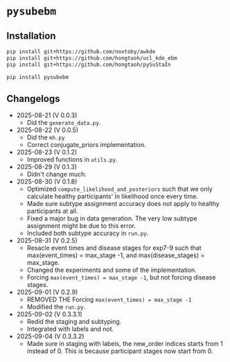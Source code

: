 # `pysubebm`


## Installation

```bash
pip install git+https://github.com/noxtoby/awkde
pip install git+https://github.com/hongtaoh/ucl_kde_ebm
pip install git+https://github.com/hongtaoh/pySuStaIn
```


```bash
pip install pysubebm
```

## Changelogs

- 2025-08-21 (V 0.0.3)
    - Did the `generate_data.py`.
- 2025-08-22 (V 0.0.5)
    - Did the `mh.py`
    - Correct conjugate_priors implementation.
- 2025-08-23 (V 0.1.2)
    - Improved functions in `utils.py`.
- 2025-08-29 (V 0.1.3)
    - Didn't change much. 
- 2025-08-30 (V 0.1.8)
    - Optimized `compute_likelihood_and_posteriors` such that we only calculate healthy participants' ln likelihood once every time. 
    - Made sure subtype assignment accuracy does not apply to healthy participants at all. 
    - Fixed a major bug in data generation. The very low subtype assignment might be due to this error.
    - Included both subtype accuracy in `run.py`. 
- 2025-08-31 (V 0.2.5)
    - Resacle event times and disease stages for exp7-9 such that max(event_times) = max_stage -1, and max(disease_stages) = max_stage. 
    - Changed the experiments and some of the implementation. 
    - Forcing `max(event_times) = max_stage -1`, but not forcing disease stages. 
- 2025-09-01 (V 0.2.9)
    - REMOVED THE Forcing `max(event_times) = max_stage -1`
    - Modified the `run.py`.
- 2025-09-02 (V 0.3.3.1)
    - Redid the staging and subtyping. 
    - Integrated with labels and not. 
- 2025-09-04 (V 0.3.3.2)
    - Made sure in staging with labels, the new_order indices starts from 1 instead of 0. This is because participant stages now start from 0.